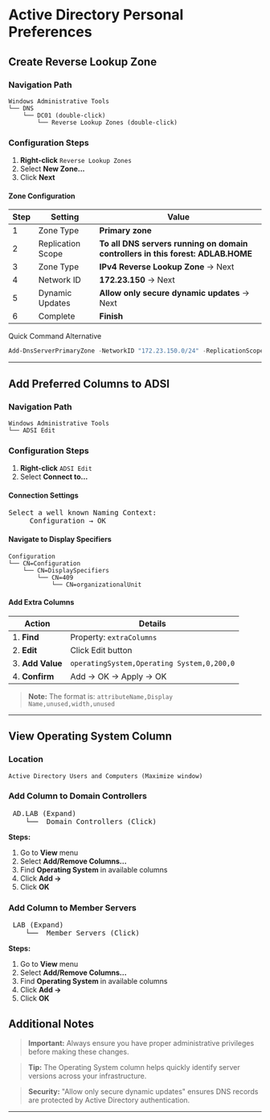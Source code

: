 # Active Directory Personal Preferences

## Create Reverse Lookup Zone

### Navigation Path
```
Windows Administrative Tools
└── DNS
    └── DC01 (double-click)
        └── Reverse Lookup Zones (double-click)
```

### Configuration Steps

1. **Right-click** `Reverse Lookup Zones`
2. Select **New Zone...**
3. Click **Next**

#### Zone Configuration
| Step | Setting | Value |
|------|---------|-------|
| 1 | Zone Type | **Primary zone** |
| 2 | Replication Scope | **To all DNS servers running on domain controllers in this forest: ADLAB.HOME** |
| 3 | Zone Type | **IPv4 Reverse Lookup Zone** → Next |
| 4 | Network ID | **172.23.150** → Next |
| 5 | Dynamic Updates | **Allow only secure dynamic updates** → Next |
| 6 | Complete | **Finish** |


<summary> Quick Command Alternative</summary>

```powershell
Add-DnsServerPrimaryZone -NetworkID "172.23.150.0/24" -ReplicationScope "Forest" -DynamicUpdate "Secure"
```

---

## Add Preferred Columns to ADSI

### Navigation Path
```
Windows Administrative Tools
└── ADSI Edit
```

### Configuration Steps

1. **Right-click** `ADSI Edit`
2. Select **Connect to...**

#### Connection Settings
<pre>
Select a well known Naming Context:
     Configuration → OK
</pre>

#### Navigate to Display Specifiers
```
Configuration
└── CN=Configuration
    └── CN=DisplaySpecifiers
        └── CN=409
            └── CN=organizationalUnit
```

#### Add Extra Columns

| Action | Details |
|--------|---------|
|1️. **Find** | Property: `extraColumns` |
|2. **Edit** | Click Edit button |
|3. **Add Value** | `operatingSystem,Operating System,0,200,0` |
|4. **Confirm** | Add → OK → Apply → OK |

> **Note:** The format is: `attributeName,Display Name,unused,width,unused`

---

##  View Operating System Column

### Location
```
Active Directory Users and Computers (Maximize window)
```

### Add Column to Domain Controllers

<pre>
 AD.LAB (Expand)
    └──  Domain Controllers (Click)
</pre>

**Steps:**
1. Go to **View** menu
2. Select **Add/Remove Columns...**
3. Find **Operating System** in available columns
4. Click **Add →**
5. Click **OK**

### Add Column to Member Servers

<pre>
 LAB (Expand)
    └──  Member Servers (Click)
</pre>

**Steps:**
1. Go to **View** menu
2. Select **Add/Remove Columns...**
3. Find **Operating System** in available columns
4. Click **Add →**
5. Click **OK**



## Additional Notes

> **Important:** Always ensure you have proper administrative privileges before making these changes.

> **Tip:** The Operating System column helps quickly identify server versions across your infrastructure.

> **Security:** "Allow only secure dynamic updates" ensures DNS records are protected by Active Directory authentication.

---
